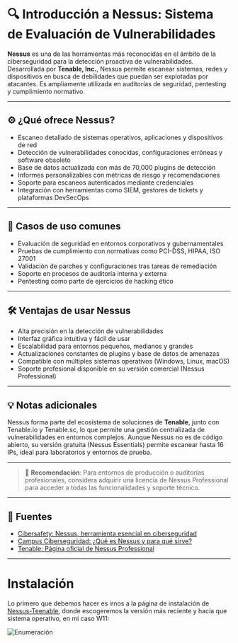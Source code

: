 # 🔍 Introducción a Nessus: Sistema de Evaluación de Vulnerabilidades

**Nessus** es una de las herramientas más reconocidas en el ámbito de la ciberseguridad para la detección proactiva de vulnerabilidades. Desarrollada por **Tenable, Inc.**, Nessus permite escanear sistemas, redes y dispositivos en busca de debilidades que puedan ser explotadas por atacantes. Es ampliamente utilizada en auditorías de seguridad, pentesting y cumplimiento normativo.

---

## ⚙️ ¿Qué ofrece Nessus?

- Escaneo detallado de sistemas operativos, aplicaciones y dispositivos de red
- Detección de vulnerabilidades conocidas, configuraciones erróneas y software obsoleto
- Base de datos actualizada con más de 70,000 plugins de detección
- Informes personalizables con métricas de riesgo y recomendaciones
- Soporte para escaneos autenticados mediante credenciales
- Integración con herramientas como SIEM, gestores de tickets y plataformas DevSecOps

---

## 🧪 Casos de uso comunes

- Evaluación de seguridad en entornos corporativos y gubernamentales
- Pruebas de cumplimiento con normativas como PCI-DSS, HIPAA, ISO 27001
- Validación de parches y configuraciones tras tareas de remediación
- Soporte en procesos de auditoría interna y externa
- Pentesting como parte de ejercicios de hacking ético

---

## 🛠️ Ventajas de usar Nessus

- Alta precisión en la detección de vulnerabilidades
- Interfaz gráfica intuitiva y fácil de usar
- Escalabilidad para entornos pequeños, medianos y grandes
- Actualizaciones constantes de plugins y base de datos de amenazas
- Compatible con múltiples sistemas operativos (Windows, Linux, macOS)
- Soporte profesional disponible en su versión comercial (Nessus Professional)

---

## 💡 Notas adicionales

Nessus forma parte del ecosistema de soluciones de **Tenable**, junto con Tenable.io y Tenable.sc, lo que permite una gestión centralizada de vulnerabilidades en entornos complejos. Aunque Nessus no es de código abierto, su versión gratuita (Nessus Essentials) permite escanear hasta 16 IPs, ideal para laboratorios y entornos de prueba.

---

> 📌 **Recomendación**: Para entornos de producción o auditorías profesionales, considera adquirir una licencia de Nessus Professional para acceder a todas las funcionalidades y soporte técnico.

---

## 🔗 Fuentes

- [Cibersafety: Nessus, herramienta esencial en ciberseguridad](https://cibersafety.com/nessus-herramienta-gestion-vulnerabilidades-ciberseguridad/)
- [Campus Ciberseguridad: ¿Qué es Nessus y para qué sirve?](https://www.campusciberseguridad.com/blog/que-es-nessus-y-para-que-sirve/)
- [Tenable: Página oficial de Nessus Professional](https://es-la.tenable.com/products/nessus/nessus-professional)

---

#  Instalación 

Lo primero que debemos hacer es irnos a la página de instalación de [Nessus-Teenable](https://www.tenable.com/downloads/nessus?loginAttempted=true), donde escogeremos la versión más reciente y hacia que sistema operativo, en mi caso W11:

![Enumeración](../../Assets/0,1.png)
